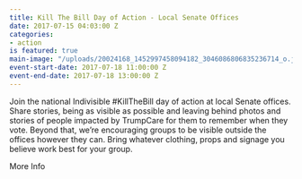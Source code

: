 ```yaml
---
title: Kill The Bill Day of Action - Local Senate Offices
date: 2017-07-15 04:03:00 Z
categories:
- action
is featured: true
main-image: "/uploads/20024168_1452997458094182_3046086806835236714_o.jpg"
event-start-date: 2017-07-18 11:00:00 Z
event-end-date: 2017-07-18 13:00:00 Z
---
```


Join the national Indivisible #KillTheBill day of action at local Senate offices. Share stories, being as visible as possible and leaving behind photos and stories of people impacted by TrumpCare for them to remember when they vote. Beyond that, we’re encouraging groups to be visible outside the offices however they can. Bring whatever clothing, props and signage you believe work best for your group.

[](https://www.facebook.com/events/1927127197501419/?acontext=%7B%22ref%22%3A%223%22%2C%22ref_newsfeed_story_type%22%3A%22regular%22%2C%22feed_story_type%22%3A%22117%22%2C%22action_history%22%3A%22null%22%7D)More Info